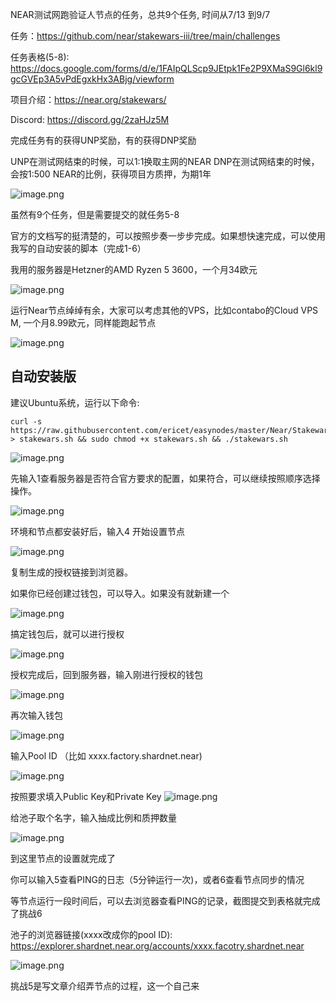NEAR测试网跑验证人节点的任务，总共9个任务, 时间从7/13 到9/7

任务：https://github.com/near/stakewars-iii/tree/main/challenges

任务表格(5-8): https://docs.google.com/forms/d/e/1FAIpQLScp9JEtpk1Fe2P9XMaS9Gl6kl9gcGVEp3A5vPdEgxkHx3ABjg/viewform

项目介绍：https://near.org/stakewars/

Discord: https://discord.gg/2zaHJz5M


完成任务有的获得UNP奖励，有的获得DNP奖励

UNP在测试网结束的时候，可以1:1换取主网的NEAR
DNP在测试网结束的时候，会按1:500 NEAR的比例，获得项目方质押，为期1年


![image.png](https://cdn.steemitimages.com/DQmeSWJpayNvmzHishdFBhdLCX5fYvq7h3y2hmYPauSWVgP/image.png)

虽然有9个任务，但是需要提交的就任务5-8

官方的文档写的挺清楚的，可以按照步奏一步步完成。如果想快速完成，可以使用我写的自动安装的脚本（完成1-6）

我用的服务器是Hetzner的AMD Ryzen 5 3600，一个月34欧元


![image.png](https://cdn.steemitimages.com/DQmRUyaQYiCA8Qyp8tfRLgPFRUrv32VaaFkwBMJyAkztVWw/image.png)

运行Near节点绰绰有余，大家可以考虑其他的VPS，比如contabo的Cloud VPS M, 一个月8.99欧元，同样能跑起节点

![image.png](https://cdn.steemitimages.com/DQmcPbmURaoQT1RPAXySXW9xUjwpUfuiajzwS9himnQR3G5/image.png)



## 自动安装版
建议Ubuntu系统，运行以下命令:
~~~
curl -s https://raw.githubusercontent.com/ericet/easynodes/master/Near/Stakewars/install.sh > stakewars.sh && sudo chmod +x stakewars.sh && ./stakewars.sh
~~~

![image.png](https://cdn.steemitimages.com/DQmSug8nobpjqbPKFvnQkLj1Nxa9oY5WrHEhgQKEmPoPpgx/image.png)

先输入1查看服务器是否符合官方要求的配置，如果符合，可以继续按照顺序选择操作。



![image.png](https://cdn.steemitimages.com/DQmbSn45g97eZirjJdxaEuVVnTT9dqy64z3HkNP14BBuomk/image.png)

环境和节点都安装好后，输入4 开始设置节点


![image.png](https://cdn.steemitimages.com/DQmYZWXdr4jPUsPHPAP9Xd1Wagh6WUGKw4eLLmr1nesev2d/image.png)

复制生成的授权链接到浏览器。

如果你已经创建过钱包，可以导入。如果没有就新建一个

![image.png](https://cdn.steemitimages.com/DQmYhMt4KSysaPqUNYjYuvGWrFQ7iA9r4PNdL4eyfY46J4Z/image.png)


搞定钱包后，就可以进行授权


![image.png](https://cdn.steemitimages.com/DQmVx7qKuqs9NgWPzm5DV4Bv2k2g73gEumBZTtvXLTuM1vN/image.png)


授权完成后，回到服务器，输入刚进行授权的钱包

![image.png](https://cdn.steemitimages.com/DQmdZk9Nmp6pCWTFVNa6UjYHCpQWkcbkAE1Txk1Q96JU4RA/image.png)


再次输入钱包


![image.png](https://cdn.steemitimages.com/DQmPaPanyJ7bjoRCwEjEC73QGmGn6kXUpATPyrhk9QDV6Ps/image.png)

输入Pool ID （比如 xxxx.factory.shardnet.near)

![image.png](https://cdn.steemitimages.com/DQmPprRqZMEaCWEvVeRGisk4RwHz6CtY7Vemk1S4zuvYcd6/image.png)

按照要求填入Public Key和Private Key
![image.png](https://cdn.steemitimages.com/DQmbeMjju6uiEfDJAG7nAYRQgsWxWY7kmKGhz5kRrEmyvtU/image.png)

给池子取个名字，输入抽成比例和质押数量

![image.png](https://cdn.steemitimages.com/DQmbtysBoo7TNv2xMDK8EU82GRbft9JcY7qUVbCXkMW7BCV/image.png)


到这里节点的设置就完成了

你可以输入5查看PING的日志（5分钟运行一次)，或者6查看节点同步的情况


等节点运行一段时间后，可以去浏览器查看PING的记录，截图提交到表格就完成了挑战6

池子的浏览器链接(xxxx改成你的pool ID):
https://explorer.shardnet.near.org/accounts/xxxx.facotry.shardnet.near


![image.png](https://cdn.steemitimages.com/DQmTqsVqtrQV5gVsU5sRaQA5pNj5pi3SQEpgthzNNPaetf3/image.png)


挑战5是写文章介绍弄节点的过程，这一个自己来
